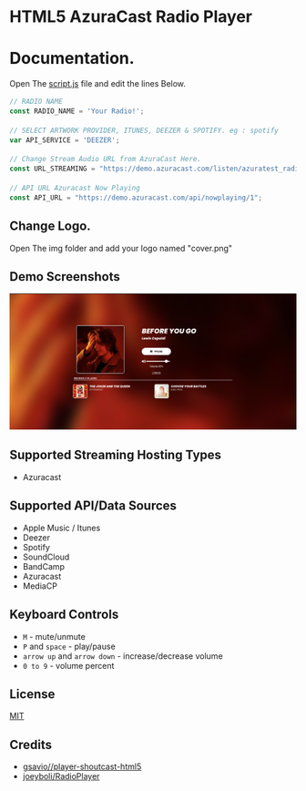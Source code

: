 
# HTML5 AzuraCast Radio Player

# Documentation.

Open The [script.js](https://github.com/PeWe79/RadioPlayer-azuracast/blob/main/js/script.js) file and edit the lines Below.

```javascript
// RADIO NAME
const RADIO_NAME = 'Your Radio!';

// SELECT ARTWORK PROVIDER, ITUNES, DEEZER & SPOTIFY. eg : spotify 
var API_SERVICE = 'DEEZER';

// Change Stream Audio URL from AzuraCast Here.
const URL_STREAMING = "https://demo.azuracast.com/listen/azuratest_radio/radio.mp3";

// API URL Azuracast Now Playing
const API_URL = "https://demo.azuracast.com/api/nowplaying/1";

 ```

 ## Change Logo.

Open The img folder and add your logo named "cover.png"

## Demo Screenshots

![Demo Screenshot](https://github.com/PeWe79/RadioPlayer/blob/main/img/thumb.png)


## Supported Streaming Hosting Types
* Azuracast

## Supported API/Data Sources
* Apple Music / Itunes
* Deezer
* Spotify
* SoundCloud
* BandCamp
* Azuracast
* MediaCP

## Keyboard Controls 
* `M` - mute/unmute
* `P` and `space` - play/pause
* `arrow up` and `arrow down` - increase/decrease volume
* `0 to 9` - volume percent

## License

[MIT](https://github.com/gsavio/player-shoutcast-html5/blob/master/LICENSE)

## Credits
* [gsavio//player-shoutcast-html5](https://github.com/gsavio/player-shoutcast-html5)
* [joeyboli/RadioPlayer](https://github.com/joeyboli/RadioPlayer)


